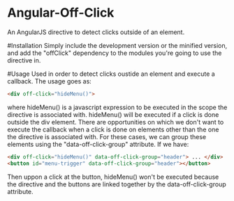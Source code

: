 # Angular-Off-Click
An AngularJS directive to detect clicks outside of an element.

#Installation
Simply include the development version or the minified version, and add the "offClick" dependency to the modules you're going to use the directive in.

#Usage
Used in order to detect clicks oustide an element and execute a callback. The usage goes as:
```html
<div off-click="hideMenu()">
```
where hideMenu() is a javascript expression to be executed in the scope the directive is associated with. hideMenu() will be executed if a click is done outside the div element.
There are opportunities on which we don't want to execute the callback when a click is done on elements other than the one the directive is associated with. For these cases, we can group these elements using the "data-off-click-group" attribute. If we have:
```html
<div off-click="hideMenu()" data-off-click-group="header"> ... </div>
<button id="menu-trigger" data-off-click-group="header"></button>
```
Then uppon a click at the button, hideMenu() won't be executed because the directive and the buttons are linked together by the data-off-click-group attribute.
